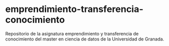 # emprendimiento-transferencia-conocimiento
Repositorio de la asignatura emprendimiento y transferencia de conocimiento del master en ciencia de datos de la Universidad de Granada. 
